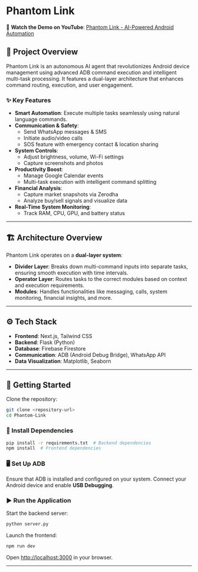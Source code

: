 # Phantom Link

🚀 **Watch the Demo on YouTube**: [Phantom Link - AI-Powered Android Automation](https://www.youtube.com/watch?v=Trm6EHTdGEo)

## 📌 Project Overview
Phantom Link is an autonomous AI agent that revolutionizes Android device management using advanced ADB command execution and intelligent multi-task processing. It features a dual-layer architecture that enhances command routing, execution, and user engagement.

### ✨ Key Features
- **Smart Automation**: Execute multiple tasks seamlessly using natural language commands.
- **Communication & Safety**:
  - Send WhatsApp messages & SMS
  - Initiate audio/video calls
  - SOS feature with emergency contact & location sharing
- **System Controls**:
  - Adjust brightness, volume, Wi-Fi settings
  - Capture screenshots and photos
- **Productivity Boost**:
  - Manage Google Calendar events
  - Multi-task execution with intelligent command splitting
- **Financial Analysis**:
  - Capture market snapshots via Zerodha
  - Analyze buy/sell signals and visualize data
- **Real-Time System Monitoring**:
  - Track RAM, CPU, GPU, and battery status

---

## 🏗️ Architecture Overview
Phantom Link operates on a **dual-layer system**:
- **Divider Layer**: Breaks down multi-command inputs into separate tasks, ensuring smooth execution with time intervals.
- **Operator Layer**: Routes tasks to the correct modules based on context and execution requirements.
- **Modules**: Handles functionalities like messaging, calls, system monitoring, financial insights, and more.

---

## ⚙️ Tech Stack
- **Frontend**: Next.js, Tailwind CSS
- **Backend**: Flask (Python)
- **Database**: Firebase Firestore
- **Communication**: ADB (Android Debug Bridge), WhatsApp API
- **Data Visualization**: Matplotlib, Seaborn

---

## 🚀 Getting Started
Clone the repository:

```bash
git clone <repository-url>
cd Phantom-Link
```

### 🔧 Install Dependencies
```bash
pip install -r requirements.txt  # Backend dependencies
npm install  # Frontend dependencies
```

### 🖥️ Set Up ADB
Ensure that ADB is installed and configured on your system. Connect your Android device and enable **USB Debugging**.

### ▶️ Run the Application
Start the backend server:
```bash
python server.py
```
Launch the frontend:
```bash
npm run dev
```
Open [http://localhost:3000](http://localhost:3000) in your browser.

---

